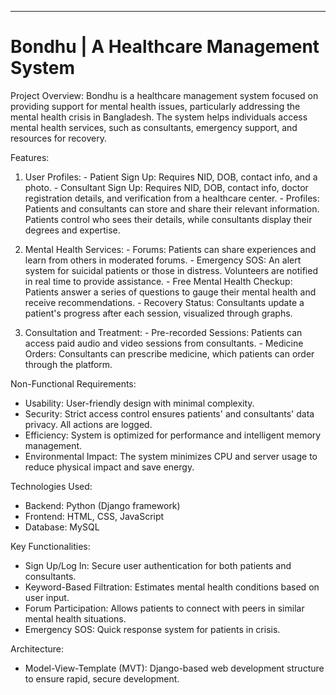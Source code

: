 ---
# Bondhu | A Healthcare Management System

Project Overview: 
  Bondhu is a healthcare management system focused on providing support for mental health issues, particularly addressing the mental health crisis in Bangladesh. The system helps individuals access mental health services, such as consultants, emergency support, and resources for recovery.

Features:
  1. User Profiles:
    - Patient Sign Up: Requires NID, DOB, contact info, and a photo.
    - Consultant Sign Up: Requires NID, DOB, contact info, doctor registration details, and verification from a healthcare center.
    - Profiles: Patients and consultants can store and share their relevant information. Patients control who sees their details, while consultants display their degrees and expertise.
   
  2. Mental Health Services:
    - Forums: Patients can share experiences and learn from others in moderated forums.
    - Emergency SOS: An alert system for suicidal patients or those in distress. Volunteers are notified in real time to provide assistance.
    - Free Mental Health Checkup: Patients answer a series of questions to gauge their mental health and receive recommendations.
    - Recovery Status: Consultants update a patient's progress after each session, visualized through graphs.

  3. Consultation and Treatment:
    - Pre-recorded Sessions: Patients can access paid audio and video sessions from consultants.
    - Medicine Orders: Consultants can prescribe medicine, which patients can order through the platform.

Non-Functional Requirements:
  - Usability: User-friendly design with minimal complexity.
  - Security: Strict access control ensures patients' and consultants' data privacy. All actions are logged.
  - Efficiency: System is optimized for performance and intelligent memory management.
  - Environmental Impact: The system minimizes CPU and server usage to reduce physical impact and save energy.

Technologies Used:
  - Backend: Python (Django framework)
  - Frontend: HTML, CSS, JavaScript
  - Database: MySQL

Key Functionalities:
  - Sign Up/Log In: Secure user authentication for both patients and consultants.
  - Keyword-Based Filtration: Estimates mental health conditions based on user input.
  - Forum Participation: Allows patients to connect with peers in similar mental health situations.
  - Emergency SOS: Quick response system for patients in crisis.

Architecture:
  - Model-View-Template (MVT): Django-based web development structure to ensure rapid, secure development.
